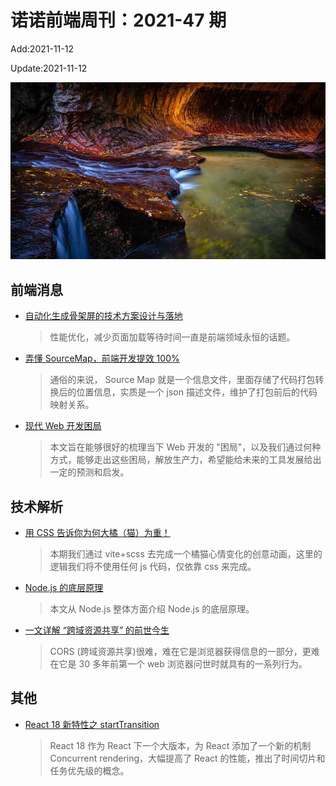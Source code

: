 <!--
 * @Description: weekly-47
 * @Author: zoeblow
 * @Email: wangfuyuan@nnuo.com
 * @Date: 2021-09-26 10:39:57
 * @LastEditors: wangfuyuan
 * @LastEditTime: 2021-11-19 16:24:48
 * @FilePath: /nuofe-weekly1/2021/weekly-47.md
 -->

# 诺诺前端周刊：2021-47 期

Add:2021-11-12

Update:2021-11-12

![202147](../images/2021/202147.jpg)

## 前端消息

- [自动化生成骨架屏的技术方案设计与落地](https://mp.weixin.qq.com/s/tDfJFSsAWkh2Py7ERVAFEQ)

  > 性能优化，减少页面加载等待时间一直是前端领域永恒的话题。

- [弄懂 SourceMap，前端开发提效 100%](https://mp.weixin.qq.com/s/1ZavZ212NdguvQFMxVcccw)

  > 通俗的来说， Source Map 就是一个信息文件，里面存储了代码打包转换后的位置信息，实质是一个 json 描述文件，维护了打包前后的代码映射关系。

- [现代 Web 开发困局](https://mp.weixin.qq.com/s/bYzlFCSnkpmnkTyPHP64fQ)

  > 本文旨在能够很好的梳理当下 Web 开发的 "困局"，以及我们通过何种方式，能够走出这些困局，解放生产力，希望能给未来的工具发展给出一定的预测和启发。

## 技术解析

- [用 CSS 告诉你为何大橘（猫）为重！](https://mp.weixin.qq.com/s/DF7PaYMKuE6wyBy_JrbLJA)

  > 本期我们通过 vite+scss 去完成一个橘猫心情变化的创意动画，这里的逻辑我们将不使用任何 js 代码，仅依靠 css 来完成。

- [Node.js 的底层原理](https://mp.weixin.qq.com/s/oQqW2SBk4k5TuGqgWuKhGA)

  > 本文从 Node.js 整体方面介绍 Node.js 的底层原理。

- [一文详解 “跨域资源共享” 的前世今生](https://mp.weixin.qq.com/s/afd_xhlonpBa9J_6Tx-2Eg)

  > CORS (跨域资源共享)很难，难在它是浏览器获得信息的一部分，更难在它是 30 多年前第一个 web 浏览器问世时就具有的一系列行为。

## 其他

- [React 18 新特性之 startTransition](https://mp.weixin.qq.com/s/7kZHYHQspxRJWVFlybs-nQ)

  > React 18 作为 React 下一个大版本，为 React 添加了一个新的机制 Concurrent rendering，大幅提高了 React 的性能，推出了时间切片和任务优先级的概念。
